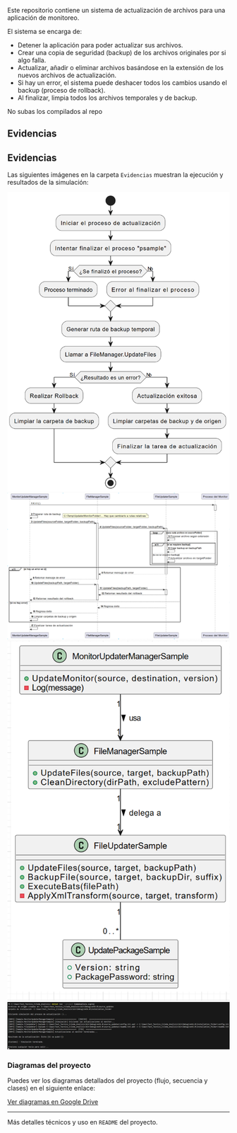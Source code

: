 Este repositorio contiene un sistema de actualización de archivos para una aplicación de monitoreo.

El sistema se encarga de:

- Detener la aplicación para poder actualizar sus archivos.
- Crear una copia de seguridad (backup) de los archivos originales por si algo falla.
- Actualizar, añadir o eliminar archivos basándose en la extensión de los nuevos archivos de actualización.
- Si hay un error, el sistema puede deshacer todos los cambios usando el backup (proceso de rollback).
- Al finalizar, limpia todos los archivos temporales y de backup.

No subas los compilados al repo

## Evidencias

## Evidencias

Las siguientes imágenes en la carpeta `Evidencias` muestran la ejecución y resultados de la simulación:

![Diagrama de flujo](Evidencias/1.png)
![Diagrama de secuencia](Evidencias/2.png)
![Diagrama de clases](Evidencias/3.png)
![ Ejecución inicial y creación de archivos de origen,  Proceso de copia/actualización de archivos. Mensajes de rollback/backup (si aplica). Limpieza y finalización de la simulación.](Evidencias/Funcionamiento.png)

### Diagramas del proyecto

Puedes ver los diagramas detallados del proyecto (flujo, secuencia y clases) en el siguiente enlace:

[Ver diagramas en Google Drive](https://drive.google.com/file/d/1vKQ9wY4G5URAhOp6-oJoeeyo1Bof9oBx/view?usp=sharing)


---

Más detalles técnicos y uso en `README` del proyecto.
